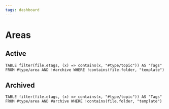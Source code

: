 ```yaml
---
tags: dashboard
---
```

# Areas

## Active
```dataview
TABLE filter(file.etags, (x) => contains(x, "#type/topic")) AS "Tags" FROM #type/area AND !#archive WHERE !contains(file.folder, "template") 
```

## Archived
```dataview
TABLE filter(file.etags, (x) => contains(x, "#type/topic")) AS "Tags" FROM #type/area AND #archive WHERE !contains(file.folder, "template") 
```
